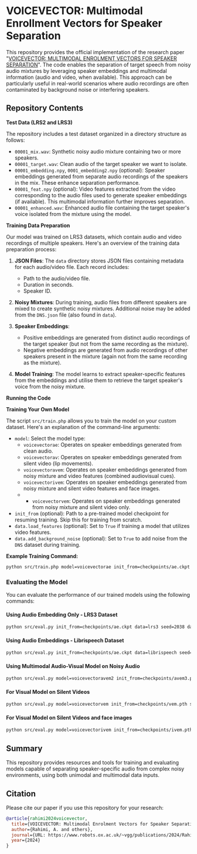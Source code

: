 # VOICEVECTOR: Multimodal Enrollment Vectors for Speaker Separation

This repository provides the official implementation of the research paper "[VOICEVECTOR: MULTIMODAL ENROLMENT VECTORS FOR SPEAKER SEPARATION](https://www.robots.ox.ac.uk/~vgg/publications/2024/Rahimi24/rahimi24.pdf)". The code enables the separation of target speech from noisy audio mixtures by leveraging speaker embeddings and multimodal information (audio and video, when available). This approach can be particularly useful in real-world scenarios where audio recordings are often contaminated by background noise or interfering speakers.

## Repository Contents


**Test Data (LRS2 and LRS3)**

The repository includes a test dataset organized in a directory structure as follows:

- `00001_mix.wav`: Synthetic noisy audio mixture containing two or more speakers.
- `00001_target.wav`: Clean audio of the target speaker we want to isolate.
- `00001_embedding.npy`, `0001_embedding2.npy` (optional): Speaker embeddings generated from separate audio recordings of the speakers in the mix. These enhance separation performance.
- `00001_feat.npy` (optional): Video features extracted from the video corresponding to the audio files used to generate speaker embeddings (if available). This multimodal information further improves separation.
- `00001_enhanced.wav`: Enhanced audio file containing the target speaker's voice isolated from the mixture using the model.

**Training Data Preparation**

Our model was trained on LRS3 datasets, which contain audio and video recordings of multiple speakers. Here's an overview of the training data preparation process:

1. **JSON Files**: The `data` directory stores JSON files containing metadata for each audio/video file. Each record includes:
    - Path to the audio/video file.
    - Duration in seconds.
    - Speaker ID.

2. **Noisy Mixtures**: During training, audio files from different speakers are mixed to create synthetic noisy mixtures. Additional noise may be added from the `DNS.json` file (also found in `data`).

3. **Speaker Embeddings**:
    - Positive embeddings are generated from distinct audio recordings of the target speaker (but not from the same recording as the mixture).
    - Negative embeddings are generated from audio recordings of other speakers present in the mixture (again not from the same recording as the mixture).

4. **Model Training**: The model learns to extract speaker-specific features from the embeddings and utilise them to retrieve the target speaker's voice from the noisy mixture.

**Running the Code**

**Training Your Own Model**

The script `src/train.php` allows you to train the model on your custom dataset. Here's an explanation of the command-line arguments:

- `model`: Select the model type:
    - `voicevectorae`: Operates on speaker embeddings generated from clean audio.
    - `voicevectorav`: Operates on speaker embeddings generated from silent video (lip movements).
    - `voicevectoravem`: Operates on speaker embeddings generated from noisy mixture and video features (combined audiovisual cues).
    - `voicevectorivem`: Operates on speaker embeddings generated from noisy mixture and silent video features and face images.
    - - `voicevectorvem`: Operates on speaker embeddings generated from noisy mixture and silent video only.
- `init_from` (optional): Path to a pre-trained model checkpoint for resuming training. Skip this for training from scratch.
- `data.load_features` (optional): Set to `True` if training a model that utilizes video features.
- `data.add_background_noise` (optional): Set to `True` to add noise from the `DNS` dataset during training.

**Example Training Command:**

```bash
python src/train.php model=voicevectorae init_from=checkpoints/ae.ckpt data.load_features=False data.batch_size=65 data.add_background_noise=True
```

### Evaluating the Model

You can evaluate the performance of our trained models using the following commands:

#### Using Audio Embedding Only - LRS3 Dataset
```bash
python src/eval.py init_from=checkpoints/ae.ckpt data=lrs3 seed=2038 data.batch_size=60
```

#### Using Audio Embeddings - Librispeech Dataset
```bash
python src/eval.py init_from=checkpoints/ae.ckpt data=librispeech seed=2038 data.batch_size=60
```

#### Using Multimodal Audio-Visual Model on Noisy Audio
```bash
python src/eval.py model=voicevectoravem2 init_from=checkpoints/avem3.pth seed=2038 data.batch_size=25
```

#### For Visual Model on Silent Videos
```bash
python src/eval.py model=voicevectorvem init_from=checkpoints/vem.pth seed=2038 data.batch_size=25
```

#### For Visual Model on Silent Videos and face images
```bash
python src/eval.py model=voicevectorivem init_from=checkpoints/ivem.pth seed=2038 data.batch_size=25
```

## Summary

This repository provides resources and tools for training and evaluating models capable of separating speaker-specific audio from complex noisy environments, using both unimodal and multimodal data inputs.

## Citation

Please cite our paper if you use this repository for your research:

```bibtex
@article{rahimi2024voicevector,
  title={VOICEVECTOR: Multimodal Enrolment Vectors for Speaker Separation},
  author={Rahimi, A. and others},
  journal={URL: https://www.robots.ox.ac.uk/~vgg/publications/2024/Rahimi24/rahimi24.pdf},
  year={2024}
}
```
